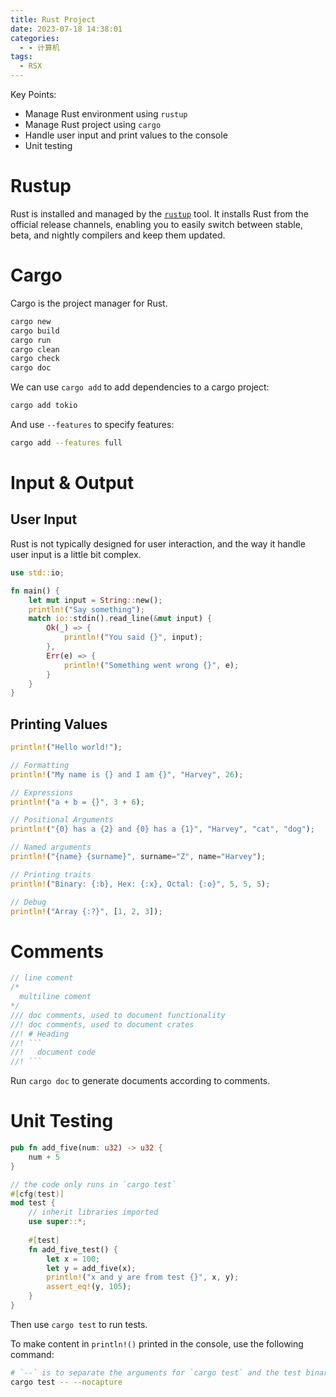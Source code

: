 ```yaml
---
title: Rust Project
date: 2023-07-18 14:38:01
categories:
  - - 计算机
tags:
  - RSX
---
```


Key Points:

- Manage Rust environment using `rustup`
- Manage Rust project using `cargo`
- Handle user input and print values to the console
- Unit testing

<!-- more -->

# Rustup

Rust is installed and managed by the [`rustup`](https://rust-lang.github.io/rustup/) tool. It installs Rust from the official release channels, enabling you to easily switch between stable, beta, and nightly compilers and keep them updated.

# Cargo

Cargo is the project manager for Rust.

```bash
cargo new
cargo build
cargo run
cargo clean
cargo check
cargo doc
```

We can use `cargo add` to add dependencies to a cargo project:

````bash
cargo add tokio
````

And use `--features` to specify features:

```bash
cargo add --features full
```

# Input & Output

## User Input

Rust is not typically designed for user interaction, and the way it handle user input is a little bit complex.

```rust
use std::io;

fn main() {
    let mut input = String::new();
    println!("Say something");
    match io::stdin().read_line(&mut input) {
        Ok(_) => {
            println!("You said {}", input);
        },
        Err(e) => {
            println!("Something went wrong {}", e);
        }
    }
}
```

## Printing Values

```rust
println!("Hello world!");

// Formatting
println!("My name is {} and I am {}", "Harvey", 26);

// Expressions
println!("a + b = {}", 3 + 6);

// Positional Arguments
println!("{0} has a {2} and {0} has a {1}", "Harvey", "cat", "dog");

// Named arguments
println!("{name} {surname}", surname="Z", name="Harvey");

// Printing traits
println!("Binary: {:b}, Hex: {:x}, Octal: {:o}", 5, 5, 5);

// Debug
println!("Array {:?}", [1, 2, 3]);
```

# Comments

```rust
// line coment
/*
  multiline coment
*/
/// doc comments, used to document functionality
//! doc comments, used to document crates
//! # Heading
//! ```
//!   document code
//! ```
```

Run `cargo doc` to generate documents according to comments.

# Unit Testing

 ```rust
 pub fn add_five(num: u32) -> u32 {
     num + 5
 }
 
 // the code only runs in `cargo test`
 #[cfg(test)]
 mod test {
     // inherit libraries imported
     use super::*;
   
     #[test]
     fn add_five_test() {
         let x = 100;
         let y = add_five(x);
         println!("x and y are from test {}", x, y);
         assert_eq!(y, 105);
     }
 }
 ```

Then use `cargo test` to run tests.

To make content in `println!()` printed in the console, use the following command:

```bash
# `--` is to separate the arguments for `cargo test` and the test binary itself
cargo test -- --nocapture
```
